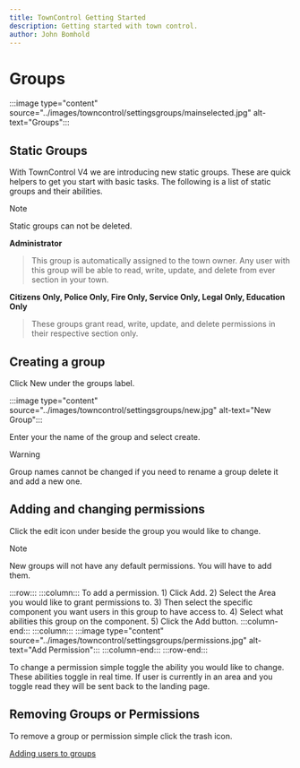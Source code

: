 ```yaml
---
title: TownControl Getting Started
description: Getting started with town control.
author: John Bomhold
---
```

# Groups

:::image type="content" source="../images/towncontrol/settingsgroups/mainselected.jpg" alt-text="Groups":::

## Static Groups
With TownControl V4 we are introducing new static groups. These are quick helpers to get you start with basic tasks. The following is a list of static groups and their abilities.
>[!NOTE]
>Static groups can not be deleted.

**Administrator**
> This group is automatically assigned to the town owner. Any user with this group will be able to read, write, update, and delete from ever section in your town.

**Citizens Only, Police Only, Fire Only, Service Only, Legal Only, Education Only**
> These groups grant read, write, update, and delete permissions in their respective section only.

## Creating a group

Click New under the groups label.

:::image type="content" source="../images/towncontrol/settingsgroups/new.jpg" alt-text="New Group":::

Enter your the name of the group and select create.

>[!WARNING]
>Group names cannot be changed if you need to rename a group delete it and add a new one.

## Adding and changing permissions

Click the edit icon under beside the group you would like to change.

>[!NOTE]
>New groups will not have any default permissions. You will have to add them.

:::row:::
    :::column:::
        To add a permission.
        1) Click Add. 
        2) Select the Area you would like to grant permissions to.
        3) Then select the specific component you want users in this group to have access to.
        4) Select what abilities this group on the component.
        5) Click the Add button.
    :::column-end:::
    :::column:::
        :::image type="content" source="../images/towncontrol/settingsgroups/permissions.jpg" alt-text="Add Permission":::
    :::column-end:::
:::row-end:::

To change a permission simple toggle the ability you would like to change. These abilities toggle in real time. If user is currently in an area and you toggle read they will be sent back to the landing page.

## Removing Groups or Permissions
To remove a group or permission simple click the trash icon.

[Adding users to groups](users.md)